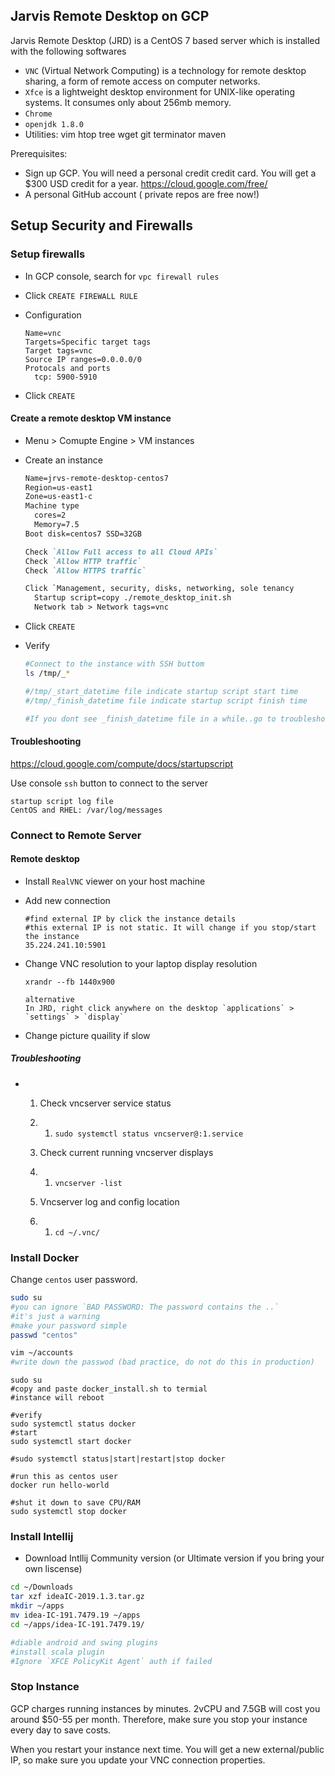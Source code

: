 ## Jarvis Remote Desktop on GCP

Jarvis Remote Desktop (JRD) is a CentOS 7 based server which is installed with the following softwares

- `VNC` (Virtual Network Computing) is a technology for remote desktop sharing, a form of remote access on computer networks.
- `Xfce` is a lightweight desktop environment for UNIX-like operating systems. It consumes only about 256mb memory.
- `Chrome`
- `openjdk 1.8.0`
- Utilities: vim htop tree wget git terminator maven

Prerequisites:

- Sign up GCP. You will need a personal credit credit card. You will get a $300 USD credit for a year. https://cloud.google.com/free/
- A personal GitHub account ( private repos are free now!)

## Setup Security and Firewalls

### Setup firewalls

- In GCP console, search for  `vpc firewall rules`

- Click `CREATE FIREWALL RULE`

- Configuration

  ```
  Name=vnc
  Targets=Specific target tags
  Target tags=vnc
  Source IP ranges=0.0.0.0/0
  Protocals and ports
  	tcp: 5900-5910
  ```

- Click `CREATE`

#### Create a remote desktop VM instance

* Menu > Comupte Engine > VM instances

* Create an instance

  ```markdown
  Name=jrvs-remote-desktop-centos7
  Region=us-east1
  Zone=us-east1-c
  Machine type
    cores=2
    Memory=7.5
  Boot disk=centos7 SSD=32GB
  
  Check `Allow Full access to all Cloud APIs`
  Check `Allow HTTP traffic`
  Check `Allow HTTPS traffic`
  
  Click `Management, security, disks, networking, sole tenancy
    Startup script=copy ./remote_desktop_init.sh
    Network tab > Network tags=vnc
  ```

* Click `CREATE`

* Verify

  ```bash
  #Connect to the instance with SSH buttom
  ls /tmp/_*
  
  #/tmp/_start_datetime file indicate startup script start time
  #/tmp/_finish_datetime file indicate startup script finish time
  
  #If you dont see _finish_datetime file in a while..go to troubleshooting section.
  ```

#### Troubleshooting

https://cloud.google.com/compute/docs/startupscript

Use console `ssh` button to connect to the server

```
startup script log file
CentOS and RHEL: /var/log/messages
```

### Connect to Remote Server

#### Remote desktop

* Install `RealVNC` viewer on your host machine

* Add new connection

  ```
  #find external IP by click the instance details
  #this external IP is not static. It will change if you stop/start the instance
  35.224.241.10:5901
  ```

* Change VNC resolution to your laptop display resolution

  ```
  xrandr --fb 1440x900
  
  alternative
  In JRD, right click anywhere on the desktop `applications` > `settings` > `display`
  ```

* Change picture quaility if slow

##### Troubleshooting

* 1. Check vncserver service status

  2. 1. `sudo systemctl status vncserver@:1.service`

  3. Check current running vncserver displays

  4. 1. `vncserver -list`

  5. Vncserver log and config location

  6. 1. `cd ~/.vnc/` 

### Install Docker

Change `centos` user password.

```bash
sudo su
#you can ignore `BAD PASSWORD: The password contains the ..`
#it's just a warning
#make your password simple
passwd "centos"

vim ~/accounts
#write down the passwod (bad practice, do not do this in production)
```

```
sudo su
#copy and paste docker_install.sh to termial
#instance will reboot 

#verify
sudo systemctl status docker
#start
sudo systemctl start docker

#sudo systemctl status|start|restart|stop docker

#run this as centos user
docker run hello-world

#shut it down to save CPU/RAM
sudo systemctl stop docker
```

### Install Intellij

* Download Intllij Community version
  (or Ultimate version if you bring your own liscense)

```bash
cd ~/Downloads
tar xzf ideaIC-2019.1.3.tar.gz
mkdir ~/apps
mv idea-IC-191.7479.19 ~/apps
cd ~/apps/idea-IC-191.7479.19/

#diable android and swing plugins
#install scala plugin
#Ignore `XFCE PolicyKit Agent` auth if failed

```

### Stop Instance

GCP charges running instances by minutes. 2vCPU and 7.5GB will cost you around $50-55 per month. Therefore, make sure you stop your instance every day to save costs. 

When you restart your instance next time. You will get a new external/public IP, so make sure you update your VNC connection properties. 

